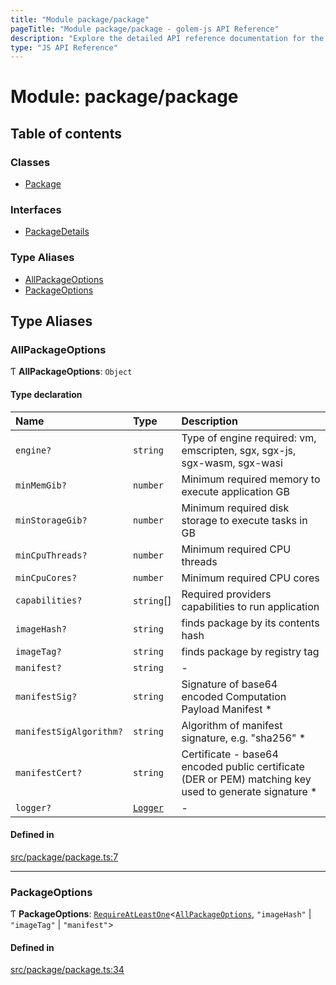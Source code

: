 ```yaml
---
title: "Module package/package"
pageTitle: "Module package/package - golem-js API Reference"
description: "Explore the detailed API reference documentation for the Module package/package within the golem-js SDK for the Golem Network."
type: "JS API Reference"
---
```

# Module: package/package

## Table of contents

### Classes

- [Package](../classes/package_package.Package)

### Interfaces

- [PackageDetails](../interfaces/package_package.PackageDetails)

### Type Aliases

- [AllPackageOptions](package_package#allpackageoptions)
- [PackageOptions](package_package#packageoptions)

## Type Aliases

### AllPackageOptions

Ƭ **AllPackageOptions**: `Object`

#### Type declaration

| Name | Type | Description |
| :------ | :------ | :------ |
| `engine?` | `string` | Type of engine required: vm, emscripten, sgx, sgx-js, sgx-wasm, sgx-wasi |
| `minMemGib?` | `number` | Minimum required memory to execute application GB |
| `minStorageGib?` | `number` | Minimum required disk storage to execute tasks in GB |
| `minCpuThreads?` | `number` | Minimum required CPU threads |
| `minCpuCores?` | `number` | Minimum required CPU cores |
| `capabilities?` | `string`[] | Required providers capabilities to run application |
| `imageHash?` | `string` | finds package by its contents hash |
| `imageTag?` | `string` | finds package by registry tag |
| `manifest?` | `string` | - |
| `manifestSig?` | `string` | Signature of base64 encoded Computation Payload Manifest * |
| `manifestSigAlgorithm?` | `string` | Algorithm of manifest signature, e.g. "sha256" * |
| `manifestCert?` | `string` | Certificate - base64 encoded public certificate (DER or PEM) matching key used to generate signature * |
| `logger?` | [`Logger`](../interfaces/utils_logger_logger.Logger) | - |

#### Defined in

[src/package/package.ts:7](https://github.com/golemfactory/golem-js/blob/9789a95/src/package/package.ts#L7)

___

### PackageOptions

Ƭ **PackageOptions**: [`RequireAtLeastOne`](utils_types#requireatleastone)\<[`AllPackageOptions`](package_package#allpackageoptions), ``"imageHash"`` \| ``"imageTag"`` \| ``"manifest"``\>

#### Defined in

[src/package/package.ts:34](https://github.com/golemfactory/golem-js/blob/9789a95/src/package/package.ts#L34)
